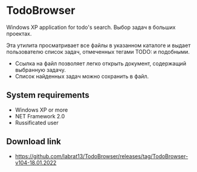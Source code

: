 # TodoBrowser
Windows XP application for todo's search. Выбор задач в больших проектах.

 Эта утилита просматривает все файлы в указанном каталоге и выдает пользователю список задач, отмеченных тегами TODO: и подобными.
 * Ссылка на файл позволяет легко открыть документ, содержащий выбранную задачу.
 * Список найденных задач можно сохранить в файл.

## System requirements
 * Windows XP or more
 * NET Framework 2.0
 * Russificated user

## Download link
 * https://github.com/labrat13/TodoBrowser/releases/tag/TodoBrowser-v104-18.01.2022




